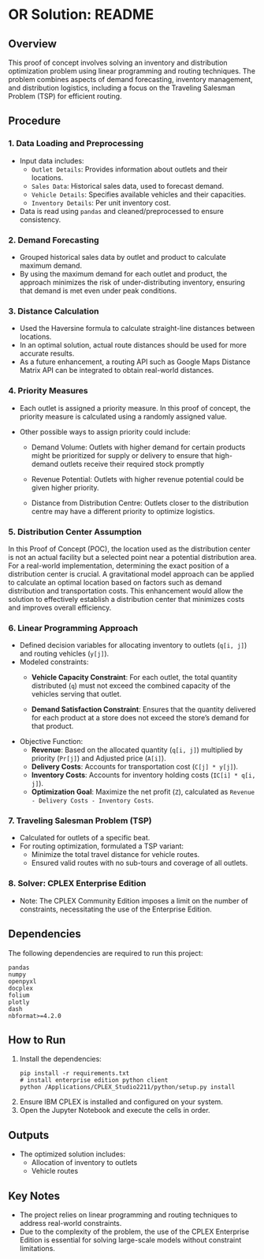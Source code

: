 # OR Solution: README

## Overview

This proof of concept involves solving an inventory and distribution optimization problem using linear programming and routing techniques. The problem combines aspects of demand forecasting, inventory management, and distribution logistics, including a focus on the Traveling Salesman Problem (TSP) for efficient routing.

## Procedure

### 1. Data Loading and Preprocessing

- Input data includes:
  - `Outlet Details`: Provides information about outlets and their locations.
  - `Sales Data`: Historical sales data, used to forecast demand.
  - `Vehicle Details`: Specifies available vehicles and their capacities.
  - `Inventory Details`: Per unit inventory cost.
- Data is read using `pandas` and cleaned/preprocessed to ensure consistency.

### 2. Demand Forecasting

- Grouped historical sales data by outlet and product to calculate maximum demand.
- By using the maximum demand for each outlet and product, the approach minimizes the risk of under-distributing inventory, ensuring that demand is met even under peak conditions.

### 3. Distance Calculation

- Used the Haversine formula to calculate straight-line distances between locations.
- In an optimal solution, actual route distances should be used for more accurate results.
- As a future enhancement, a routing API such as Google Maps Distance Matrix API can be integrated to obtain real-world distances.

### 4. Priority Measures

- Each outlet is assigned a priority measure. In this proof of concept, the priority measure is calculated using a randomly assigned value.

- Other possible ways to assign priority could include:
    - Demand Volume: Outlets with higher demand for certain products might be prioritized for supply or delivery to ensure that high-demand outlets receive their required stock promptly

    - Revenue Potential: Outlets with higher revenue potential could be given higher priority.

    - Distance from Distribution Centre: Outlets closer to the distribution centre may have a different priority to optimize logistics.

### 5. Distribution Center Assumption
In this Proof of Concept (POC), the location used as the distribution center is not an actual facility but a selected point near a potential distribution area.
For a real-world implementation, determining the exact position of a distribution center is crucial. A gravitational model approach can be applied to calculate an optimal location based on factors such as demand distribution and transportation costs.
This enhancement would allow the solution to effectively establish a distribution center that minimizes costs and improves overall efficiency.
### 6. Linear Programming Approach

- Defined decision variables for allocating inventory to outlets (`q[i, j]`) and routing vehicles (`y[j]`).
- Modeled constraints:
  - **Vehicle Capacity Constraint**: For each outlet, the total quantity distributed (`q`) must not exceed the combined capacity of the vehicles serving that outlet.
  
  - **Demand Satisfaction Constraint**: Ensures that the quantity delivered for each product at a store does not exceed the store’s demand for that product.
- Objective Function:
  - **Revenue**: Based on the allocated quantity (`q[i, j]`) multiplied by  priority (`Pr[j]`) and Adjusted price (`A[i]`).
  - **Delivery Costs**: Accounts for transportation cost (`C[j] * y[j]`).
  - **Inventory Costs**: Accounts for inventory holding costs (`IC[i] * q[i, j]`).
  - **Optimization Goal**: Maximize the net profit (`Z`), calculated as `Revenue - Delivery Costs - Inventory Costs`.

### 7. Traveling Salesman Problem (TSP)
- Calculated for outlets of a specific beat.
- For routing optimization, formulated a TSP variant:
  - Minimize the total travel distance for vehicle routes.
  - Ensured valid routes with no sub-tours and coverage of all outlets.

### 8. Solver: CPLEX Enterprise Edition
- Note: The CPLEX Community Edition imposes a limit on the number of constraints, necessitating the use of the Enterprise Edition.

## Dependencies

The following dependencies are required to run this project:

```
pandas
numpy
openpyxl
docplex
folium
plotly
dash
nbformat>=4.2.0
```

## How to Run

1. Install the dependencies:
   ```
   pip install -r requirements.txt
   # install enterprise edition python client
   python /Applications/CPLEX_Studio2211/python/setup.py install
   ```
2. Ensure IBM CPLEX is installed and configured on your system.
3. Open the Jupyter Notebook and execute the cells in order.

## Outputs

- The optimized solution includes:
  - Allocation of inventory to outlets
  - Vehicle routes

## Key Notes

- The project relies on linear programming and routing techniques to address real-world constraints.
- Due to the complexity of the problem, the use of the CPLEX Enterprise Edition is essential for solving large-scale models without constraint limitations.
